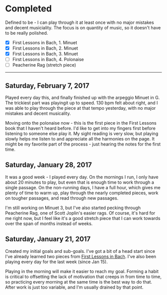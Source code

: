 # Completed

Defined to be - I can play through it at least once with no major mistakes and
decent musiciality. The focus is on quantity of music, so it doesn't have to
be really polished.

- [x] First Lessons in Bach, 1. Minuet
- [x] First Lessons in Bach, 2. Minuet
- [x] First Lessons in Bach, 3. Minuet
- [ ] First Lessons in Bach, 4. Polonaise
- [ ] Peacherine Rag (stretch piece)

-----------------------

## Saturday, February 7, 2017

Played every day this, and finally finished up with the arpeggio Minuet in G.
The trickiest part was playingit up to speed. 130 bpm felt about right, and
I was able to play through the piece at that tempo yesterday, with no major
mistakes and decent musicality.

Moving onto the polonaise now - this is the first piece in the First Lessons
book that I haven't heard before. I'd like to get into my fingers first before
listening to someone else play it. My sight
reading is very slow, but playing slowly helps me listen to and appreciate all
the harmonies on the page. It might be my favorite part of the process - just
hearing the notes for the first time.

## Saturday, January 28, 2017

It was a good week - I played every day. On the mornings I run, I only have
about 20 minutes to play, but even that is enough time to work through
a single passage. On the non-running days, I have a full hour, which gives me
plenty of time to warm up, play through the nearly completed pieces, work on
tougher passages, and read through new passages.

I'm still working on Minuet 3, but I've also started pecking
through Peacherine Rag, one of Scott Joplin's easier rags. Of course, it's
hard for me right now, but I feel like it's a good stretch piece that I can
work towards over the span of months instead of weeks.

## Saturday, January 21, 2017

Created my initial goals and sub-goals. I've got a bit of a head start
since I've already learned two pieces from [First Lessons in
Bach](https://www.amazon.com/First-Lessons-Bach-Complete-Schirmers/dp/1423421922).
I've also been playing every day for the last week (since Jan 15).

Playing in the morning will make it easier to reach my goal.
Forming a habit is critical to offsetting the lack of
motivation that creeps in from time to time, so practicing every morning at
the same time is the best way to do that. After work is just too variable, and
I'm usually drained by that point.

